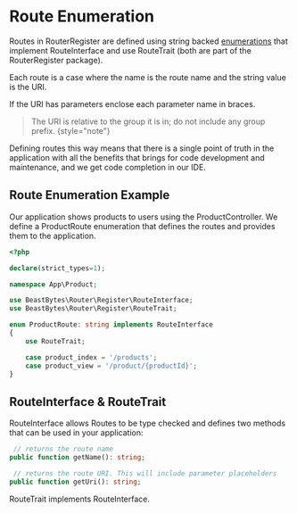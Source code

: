# Route Enumeration

Routes in RouterRegister are defined using string backed
[enumerations](https://www.php.net/manual/en/language.enumerations.php)
that implement RouteInterface and use RouteTrait (both are part of the RouterRegister package).

Each route is a case where the name is the route name
and the string value is the URI.

If the URI has parameters enclose each parameter name in braces.

> The URI is relative to the group it is in; do not include any group prefix.
{style="note"}

Defining routes this way means that there is a single point of truth in the application with all the benefits
that brings for code development and maintenance, and we get code completion in our IDE.

## Route Enumeration Example
Our application shows products to users using the ProductController. We define a ProductRoute enumeration
that defines the routes and provides them to the application.

```php
<?php

declare(strict_types=1);

namespace App\Product;

use BeastBytes\Router\Register\RouteInterface;
use BeastBytes\Router\Register\RouteTrait;

enum ProductRoute: string implements RouteInterface
{
    use RouteTrait;

    case product_index = '/products';
    case product_view = '/product/{productId}';
}
```

## RouteInterface & RouteTrait
RouteInterface allows Routes to be type checked and defines two methods that can be used in your application:

```php
 // returns the route name
public function getName(): string;

 // returns the route URI. This will include parameter placeholders
public function getUri(): string;
```

RouteTrait implements RouteInterface.